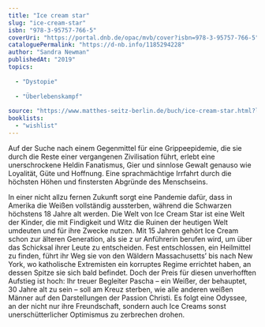 ```yaml
---
title: "Ice cream star"
slug: "ice-cream-star"
isbn: "978-3-95757-766-5"
coverUri: "https://portal.dnb.de/opac/mvb/cover?isbn=978-3-95757-766-5"
cataloguePermalink: "https://d-nb.info/1185294228"
author: "Sandra Newman"
publishedAt: "2019"
topics:
  
  - "Dystopie"
    
  - "Überlebenskampf"
    
source: "https://www.matthes-seitz-berlin.de/buch/ice-cream-star.html?lid=2"
booklists: 
  - "wishlist"
---
```

Auf der Suche nach einem Gegenmittel für eine Grippeepidemie, die sie durch 
die Reste einer vergangenen Zivilisation führt, erlebt eine unerschrockene 
Heldin Fanatismus, Gier und sinnlose Gewalt genauso wie Loyalität, Güte und 
Hoffnung. Eine sprachmächtige Irrfahrt durch die höchsten Höhen und 
finstersten Abgründe des Menschseins.

In einer nicht allzu fernen Zukunft sorgt eine Pandemie dafür, dass in Amerika 
die Weißen vollständig aussterben, während die Schwarzen höchstens 18 Jahre 
alt werden. Die Welt von Ice Cream Star ist eine Welt der Kinder, die mit 
Findigkeit und Witz die Ruinen der heutigen Welt umdeuten und für ihre Zwecke 
nutzen. Mit 15 Jahren gehört Ice Cream schon zur älteren Generation, als sie z
ur Anführerin berufen wird, um über das Schicksal ihrer Leute zu entscheiden. 
Fest entschlossen, ein Heilmittel zu finden, führt ihr Weg sie von den Wäldern 
Massachusetts’ bis nach New York, wo katholische Extremisten ein korruptes 
Regime errichtet haben, an dessen Spitze sie sich bald befindet. Doch der 
Preis für diesen unverhofften Aufstieg ist hoch: Ihr treuer Begleiter Pascha – 
ein Weißer, der behauptet, 30 Jahre alt zu sein – soll am Kreuz sterben, wie 
alle anderen weißen Männer auf den Darstellungen der Passion Christi. Es folgt 
eine Odyssee, an der nicht nur ihre Freundschaft, sondern auch Ice Creams sonst 
unerschütterlicher Optimismus zu zerbrechen drohen.